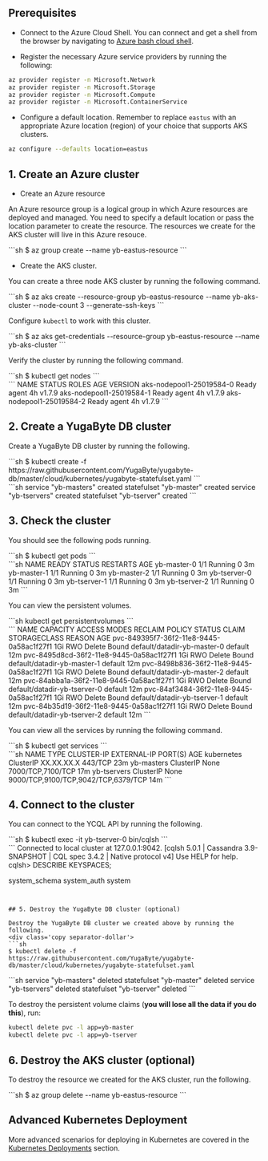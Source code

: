 ## Prerequisites

- Connect to the Azure Cloud Shell. You can connect and get a shell from the browser by navigating to [Azure bash cloud shell](https://shell.azure.com/bash).

- Register the necessary Azure service providers by running the following:

```{.sh .copy}
az provider register -n Microsoft.Network
az provider register -n Microsoft.Storage
az provider register -n Microsoft.Compute
az provider register -n Microsoft.ContainerService
```

- Configure a default location. Remember to replace `eastus` with an appropriate Azure location (region) of your choice that supports AKS clusters.

```{.sh .copy}
az configure --defaults location=eastus
```


## 1. Create an Azure cluster

- Create an Azure resource

An Azure resource group is a logical group in which Azure resources are deployed and managed. You need to specify a default location or pass the location parameter to create the resource. The resources we create for the AKS cluster will live in this Azure resouce.
<div class='copy separator-dollar'>
```sh
$ az group create --name yb-eastus-resource
```
</div>

- Create the AKS cluster.

You can create a three node AKS cluster by running the following command.
<div class='copy separator-dollar'>
```sh
$ az aks create --resource-group yb-eastus-resource --name yb-aks-cluster --node-count 3 --generate-ssh-keys
```
</div>

Configure `kubectl` to work with this cluster.
<div class='copy separator-dollar'>
```sh
$ az aks get-credentials --resource-group yb-eastus-resource --name yb-aks-cluster
```
</div>

Verify the cluster by running the following command.
<div class='copy separator-dollar'>
```sh
$ kubectl get nodes
```
</div>
```
NAME                       STATUS    ROLES     AGE       VERSION
aks-nodepool1-25019584-0   Ready     agent     4h        v1.7.9
aks-nodepool1-25019584-1   Ready     agent     4h        v1.7.9
aks-nodepool1-25019584-2   Ready     agent     4h        v1.7.9
```

## 2. Create a YugaByte DB cluster

Create a YugaByte DB cluster by running the following.
<div class='copy separator-dollar'>
```sh
$ kubectl create -f https://raw.githubusercontent.com/YugaByte/yugabyte-db/master/cloud/kubernetes/yugabyte-statefulset.yaml
```
</div>
```sh
service "yb-masters" created
statefulset "yb-master" created
service "yb-tservers" created
statefulset "yb-tserver" created
```

## 3. Check the cluster

You should see the following pods running.
<div class='copy separator-dollar'>
```sh
$ kubectl get pods
```
</div>
```sh
NAME           READY     STATUS    RESTARTS   AGE
yb-master-0    1/1       Running   0          3m
yb-master-1    1/1       Running   0          3m
yb-master-2    1/1       Running   0          3m
yb-tserver-0   1/1       Running   0          3m
yb-tserver-1   1/1       Running   0          3m
yb-tserver-2   1/1       Running   0          3m
```

You can view the persistent volumes.
<div class='copy separator-dollar'>
```sh
kubectl get persistentvolumes
```
</div>
```
NAME                                       CAPACITY   ACCESS MODES   RECLAIM POLICY   STATUS    CLAIM                          STORAGECLASS   REASON    AGE
pvc-849395f7-36f2-11e8-9445-0a58ac1f27f1   1Gi        RWO            Delete           Bound     default/datadir-yb-master-0    default                  12m
pvc-8495d8cd-36f2-11e8-9445-0a58ac1f27f1   1Gi        RWO            Delete           Bound     default/datadir-yb-master-1    default                  12m
pvc-8498b836-36f2-11e8-9445-0a58ac1f27f1   1Gi        RWO            Delete           Bound     default/datadir-yb-master-2    default                  12m
pvc-84abba1a-36f2-11e8-9445-0a58ac1f27f1   1Gi        RWO            Delete           Bound     default/datadir-yb-tserver-0   default                  12m
pvc-84af3484-36f2-11e8-9445-0a58ac1f27f1   1Gi        RWO            Delete           Bound     default/datadir-yb-tserver-1   default                  12m
pvc-84b35d19-36f2-11e8-9445-0a58ac1f27f1   1Gi        RWO            Delete           Bound     default/datadir-yb-tserver-2   default                  12m
```

You can view all the services by running the following command.
<div class='copy separator-dollar'>
```sh
$ kubectl get services
```
</div>
```sh
NAME          TYPE        CLUSTER-IP   EXTERNAL-IP   PORT(S)                               AGE
kubernetes    ClusterIP   XX.XX.XX.X   <none>        443/TCP                               23m
yb-masters    ClusterIP   None         <none>        7000/TCP,7100/TCP                     17m
yb-tservers   ClusterIP   None         <none>        9000/TCP,9100/TCP,9042/TCP,6379/TCP   14m
```

## 4. Connect to the cluster

You can connect to the YCQL API by running the following.
<div class='copy separator-dollar'>
```sh
$ kubectl exec -it yb-tserver-0 bin/cqlsh
```
</div>
```
Connected to local cluster at 127.0.0.1:9042.
[cqlsh 5.0.1 | Cassandra 3.9-SNAPSHOT | CQL spec 3.4.2 | Native protocol v4]
Use HELP for help.
cqlsh> DESCRIBE KEYSPACES;

system_schema  system_auth  system
```


## 5. Destroy the YugaByte DB cluster (optional)

Destroy the YugaByte DB cluster we created above by running the following.
<div class='copy separator-dollar'>
```sh
$ kubectl delete -f https://raw.githubusercontent.com/YugaByte/yugabyte-db/master/cloud/kubernetes/yugabyte-statefulset.yaml
```
</div>
```sh
service "yb-masters" deleted
statefulset "yb-master" deleted
service "yb-tservers" deleted
statefulset "yb-tserver" deleted
```

To destroy the persistent volume claims (**you will lose all the data if you do this**), run:

```{.sh .copy}
kubectl delete pvc -l app=yb-master
kubectl delete pvc -l app=yb-tserver
```

## 6. Destroy the AKS cluster (optional)

To destroy the resource we created for the AKS cluster, run the following.
<div class='copy separator-dollar'>
```sh
$ az group delete --name yb-eastus-resource
```
</div>

## Advanced Kubernetes Deployment

More advanced scenarios for deploying in Kubernetes are covered in the [Kubernetes Deployments](../../../deploy/kubernetes/) section.
